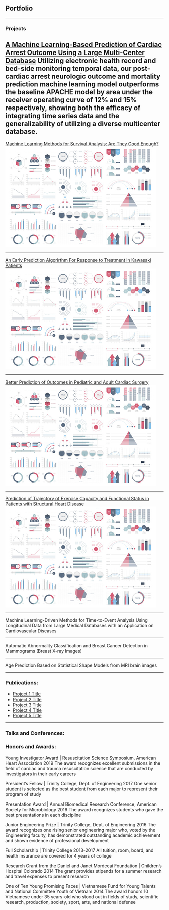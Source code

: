 ## Portfolio

---

### Projects 

[A Machine Learning-Based Prediction of Cardiac Arrest Outcome Using a Large Multi-Center Database](/sample_page)
Utilizing electronic health record and bed-side monitoring temporal data, our post-cardiac arrest neurologic outcome and mortality prediction machine learning model outperforms the baseline APACHE model by area under the receiver operating curve of 12% and 15% respectively, showing both the efficacy of integrating time series data and the generalizability of utilizing a diverse multicenter database. 
---
[Machine Learning Methods for Survival Analysis: Are They Good Enough?](/pdf/sample_presentation.pdf)
<img src="images/dummy_thumbnail.jpg?raw=true"/>

---
[An Early Prediction Algorirthm For Response to Treatment in Kawasaki Patients](http://example.com/)
<img src="images/dummy_thumbnail.jpg?raw=true"/>

---
[Better Prediction of Outcomes in Pediatric and Adult Cardiac Surgery](http://example.com/)
<img src="images/dummy_thumbnail.jpg?raw=true"/>

---
[Prediction of Trajectory of Exercise Capacity and Functional Status in Patients with Structural Heart Disease](http://example.com/)
<img src="images/dummy_thumbnail.jpg?raw=true"/>

---

Machine Learning-Driven Methods for Time-to-Event Analysis Using Longitudinal Data from Large Medical Databases with an Application on Cardiovascular Diseases 


---
Automatic Abnormality Classification and Breast Cancer Detection in Mammograms (Breast X-ray Images)

---
Age Prediction Based on Statistical Shape Models from MRI brain images

---

### Publications:

- [Project 1 Title](http://example.com/)
- [Project 2 Title](http://example.com/)
- [Project 3 Title](http://example.com/)
- [Project 4 Title](http://example.com/)
- [Project 5 Title](http://example.com/)

---

### Talks and Conferences:


### Honors and Awards:
Young Investigator Award | Resuscitation Science Symposium, American Heart Association 
2019
The award recognizes excellent submissions in the field of cardiac and trauma resuscitation science that are conducted by investigators in their early careers

President’s Fellow | Trinity College, Dept. of Engineering 
2017
One senior student is selected as the best student from each major to represent their program of study 

Presentation Award | Annual Biomedical Research Conference, American Society for Microbiology
2016
The award recognizes students who gave the best presentations in each discipline

Junior Engineering Prize | Trinity College, Dept. of Engineering 
2016
The award recognizes one rising senior engineering major who, voted by the Engineering faculty, has demonstrated outstanding academic achievement and shown evidence of professional development

Full Scholarship | Trinity College 
2013-2017
All tuition, room, board, and health insurance are covered for 4 years of college

Research Grant from the Daniel and Janet Mordecai Foundation | Children’s Hospital Colorado 
2014
The grant provides stipends for a summer research and travel expenses to present research

One of Ten Young Promising Faces | Vietnamese Fund for Young Talents and National Committee Youth of Vietnam 
2014
The award honors 10 Vietnamese under 35 years-old who stood out in fields of study, scientific research, production, society, sport, arts, and national defense


